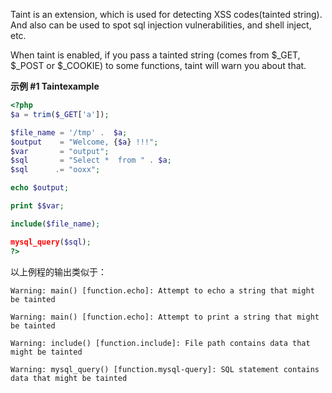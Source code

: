 Taint is an extension, which is used for detecting XSS codes(tainted
string). And also can be used to spot sql injection vulnerabilities, and
shell inject, etc.

When taint is enabled, if you pass a tainted string (comes from $\_GET,
$\_POST or $\_COOKIE) to some functions, taint will warn you about that.

**示例 \#1 <span class="function">Taint</span>example**

``` php
<?php
$a = trim($_GET['a']);

$file_name = '/tmp' .  $a;
$output    = "Welcome, {$a} !!!";
$var       = "output";
$sql       = "Select *  from " . $a;
$sql      .= "ooxx";

echo $output;

print $$var;

include($file_name);

mysql_query($sql);
?>
```

以上例程的输出类似于：

    Warning: main() [function.echo]: Attempt to echo a string that might be tainted

    Warning: main() [function.echo]: Attempt to print a string that might be tainted

    Warning: include() [function.include]: File path contains data that might be tainted

    Warning: mysql_query() [function.mysql-query]: SQL statement contains data that might be tainted
